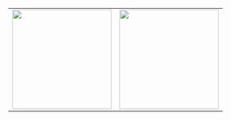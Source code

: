 <table>
<tr>
<td>
<a href="https://github.com/Eric-Leal/github-readme-stats">
<img height=200 src="https://github-readme-stats.vercel.app/api/top-langs/?username=Eric-Leal&layout=compact&theme=github_dark&hide_border=true" />
</a>
</td>
<td>
<a href="https://github.com/Eric-Leal/github-readme-stats">
<img height=200 src="https://github-readme-activity-graph.vercel.app/graph?username=Eric-Leal&theme=github-dark&hide_border=true" />
</a>
</td>
</tr>
</table>